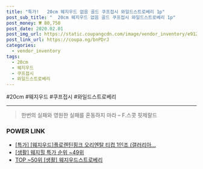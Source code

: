 ```yaml
--- 
title: "특가!   20cm 웨지우드 없음 골드 쿠프접시 와일드스트로베리 1p" 
post_sub_title: "  20cm 웨지우드 없음 골드 쿠프접시 와일드스트로베리 1p" 
post_money: ₩ 80,750 
post_date: 2020.02.01 
post_img_url: https://static.coupangcdn.com/image/vendor_inventory/e912/3af131f267c5e7bcccc2da950cbdae5da4eb3d82d427c1e0b3a0e68dacbb.jpg 
post_link_url: https://coupa.ng/bnPDrJ 
categories: 
  - vendor_inventory 
tags: 
  - 20cm 
  - 웨지우드 
  - 쿠프접시 
  - 와일드스트로베리 
--- 
```

  #20cm #웨지우드 #쿠프접시 #와일드스트로베리 
<hr> 

> 한번의 실패와 영원한 실패를 혼동하지 마라  – F.스콧 핏제랄드 


### POWER LINK

* <a href="https://blog.naver.com/santokki14/221791568904" target="_blank">[특가] [웨지우드]플로렌틴핑크 오리엔탈 티컵 1인조 (갤러리아...</a>
* <a href="https://blog.naver.com/sakai111/221786200921" target="_blank"> [생활] 웨지힐 특가 순위 ~49위</a>
* <a href="https://blog.naver.com/an0733/221792604462" target="_blank"> TOP ~50위 [생활] 웨지우드스트로베리</a>
